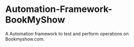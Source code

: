 # Automation-Framework-BookMyShow

A Automation framework to test and perform operations on Bookmyshow.com.


